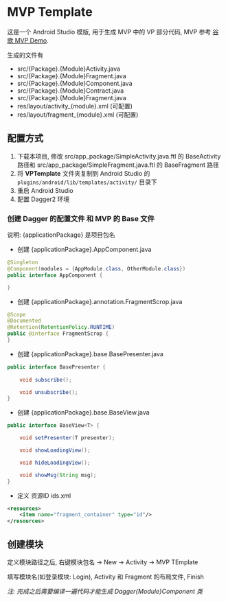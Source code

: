# MVP Template

这是一个 Android Studio 模版, 用于生成 MVP 中的 VP 部分代码, MVP 参考 [谷歌 MVP Demo](https://github.com/googlesamples/android-architecture/tree/todo-mvp-dagger/).

生成的文件有

- src/{Package}.{Module}Activity.java
- src/{Package}.{Module}Fragment.java
- src/{Package}.{Module}Component.java
- src/{Package}.{Module}Contract.java
- src/{Package}.{Module}Fragment.java
- res/layout/activity_{module}.xml (可配置)
- res/layout/fragment_{module}.xml (可配置)

## 配置方式

1. 下载本项目, 修改 src/app_package/SimpleActivity.java.ftl 的 BaseActivity 路径和 src/app_package/SimpleFragment.java.ftl 的 BaseFragment 路径
2. 将 **VPTemplate** 文件夹复制到 Android Studio 的 `plugins/android/lib/templates/activity/` 目录下
3. 重启 Android Studio
4. 配置 Dagger2 环境

### 创建 Dagger 的配置文件 和 MVP 的 Base 文件

说明: {applicationPackage} 是项目包名

- 创建 {applicationPackage}.AppComponent.java
```java
@Singleton
@Component(modules = {AppModule.class, OtherModule.class})
public interface AppComponent {

}
```

- 创建 {applicationPackage}.annotation.FragmentScrop.java
```java
@Scope
@Documented
@Retention(RetentionPolicy.RUNTIME)
public @interface FragmentScrop {
}
```

- 创建 {applicationPackage}.base.BasePresenter.java
```java
public interface BasePresenter {
    
    void subscribe();

    void unsubscribe();
}
```

- 创建 {applicationPackage}.base.BaseView.java
```java
public interface BaseView<T> {

    void setPresenter(T presenter);

    void showLoadingView();

    void hideLoadingView();

    void showMsg(String msg);
}
```

- 定义 资源ID ids.xml
```xml
<resources>
    <item name="fragment_container" type="id"/>
</resources>
```

## 创建模块

定义模块路径之后, 右键模块包名 -> New -> Activity -> MVP TEmplate

填写模块名(如登录模块: Login), Activity 和 Fragment 的布局文件, Finish

*注: 完成之后需要编译一遍代码才能生成 Dagger{Module}Component 类*


